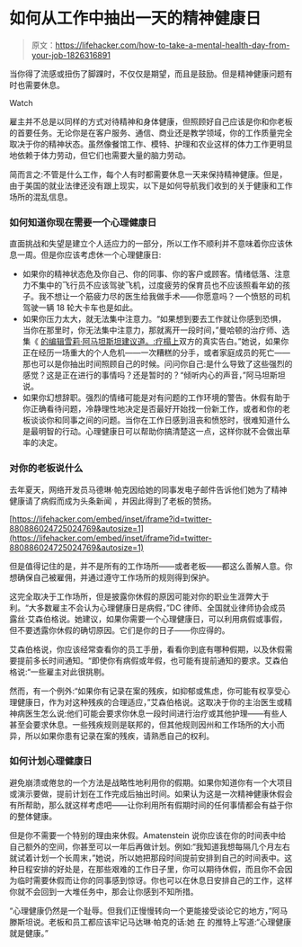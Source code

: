 # 如何从工作中抽出一天的精神健康日

> 原文：<https://lifehacker.com/how-to-take-a-mental-health-day-from-your-job-1826316891>

当你得了流感或扭伤了脚踝时，不仅仅是期望，而且是鼓励。但是精神健康问题有时也需要休息。

Watch

雇主并不总是以同样的方式对待精神和身体健康，但照顾好自己应该是你和你老板的首要任务。无论你是在客户服务、通信、商业还是教学领域，你的工作质量完全取决于你的精神状态。虽然像餐馆工作、模特、护理和农业这样的体力工作更明显地依赖于体力劳动，但它们也需要大量的脑力劳动。

简而言之:不管是什么工作，每个人有时都需要休息一天来保持精神健康。但是，由于美国的就业法律还没有跟上现实，以下是如何导航我们收到的关于健康和工作场所的混乱信息。

### 如何知道你现在需要一个心理健康日

直面挑战和失望是建立个人适应力的一部分，所以工作不顺利并不意味着你应该休息一周。但是你应该考虑休一个心理健康日:

*   如果你的精神状态危及你自己、你的同事、你的客户或顾客。情绪低落、注意力不集中的飞行员不应该驾驶飞机，过度疲劳的保育员也不应该照看年幼的孩子。我不想让一个筋疲力尽的医生给我做手术——你愿意吗？一个愤怒的司机驾驶一辆 18 轮大卡车也是如此。
*   如果你压力太大，就无法集中注意力。“如果想到要去工作就让你感到恐惧，当你在那里时，你无法集中注意力，那就离开一段时间，”曼哈顿的治疗师、选集《 [的编辑雪莉·阿马坦斯坦建议道。:疗榻上](https://www.goodreads.com/book/show/28819018-how-does-that-make-you-feel)双方的真实告白。”她说，如果你正在经历一场重大的个人危机——一次糟糕的分手，或者家庭成员的死亡——那也可以是你抽出时间照顾自己的时候。问问你自己:是什么导致了这些强烈的感觉？这是正在进行的事情吗？还是暂时的？“倾听内心的声音，”阿马坦斯坦说。
*   如果你幻想辞职。强烈的情绪可能是对有问题的工作环境的警告。休假有助于你正确看待问题，冷静理性地决定是否最好开始找一份新工作，或者和你的老板谈谈你和同事之间的问题。当你在工作日感到沮丧和愤怒时，很难知道什么是最明智的行动。心理健康日可以帮助你搞清楚这一点，这样你就不会做出草率的决定。

### 对你的老板说什么

去年夏天，网络开发员马德琳·帕克因给她的同事发电子邮件告诉他们她为了精神健康请了病假而成为头条新闻 ，并因此得到了老板的赞扬。

 [https://lifehacker.com/embed/inset/iframe?id=twitter-880886024725024769&autosize=1](https://lifehacker.com/embed/inset/iframe?id=twitter-880886024725024769&autosize=1) 

但是值得记住的是，并不是所有的工作场所——或者老板——都这么善解人意。你想确保自己被雇佣，并通过遵守工作场所的规则得到保护。

这完全取决于工作场所，但是披露你休假的原因可能对你的职业生涯弊大于利。“大多数雇主不会认为心理健康日是病假，”DC 律师、全国就业律师协会成员露丝·艾森伯格说。她建议，如果你需要一个心理健康日，可以利用病假或事假，但不要透露你休假的确切原因。它们是你的日子——你应得的。

艾森伯格说，你应该经常查看你的员工手册，看看你到底有哪种假期，以及休假需要提前多长时间通知。“即使你有病假或年假，也可能有提前通知的要求。艾森伯格说:“一些雇主对此很挑剔。

然而，有一个例外:“如果你有记录在案的残疾，如抑郁或焦虑，你可能有权享受心理健康日，作为对这种残疾的合理适应，”艾森伯格说。这取决于你的主治医生或精神病医生怎么说:他们可能会要求你休息一段时间进行治疗或其他护理——有些人甚至会要求休息。一些残疾规则是联邦的，但其他规则因州和工作场所的大小而异，所以如果你患有记录在案的残疾，请熟悉自己的权利。

### 如何计划心理健康日

避免崩溃或倦怠的一个方法是战略性地利用你的假期。如果你知道你有一个大项目或演示要做，提前计划在工作完成后抽出时间。如果认为这是一次精神健康休假会有所帮助，那么就这样考虑吧——让你利用所有假期时间的任何事情都会有益于你的整体健康。

但是你不需要一个特别的理由来休假。Amatenstein 说你应该在你的时间表中给自己额外的空间，你甚至可以一年后再做计划。例如:“我知道我想每隔几个月左右就试着计划一个长周末，”她说，所以她把那段时间提前安排到自己的时间表中。这种日程安排的好处是，在那些艰难的工作日子里，你可以期待休假，而且你不会因为临时需要休假而让你的同事感到惊讶。你也可以在休息日安排自己的工作，这样你就不会回到一大堆任务中，那会让你感到不知所措。

“心理健康仍然是一个耻辱。但我们正慢慢转向一个更能接受谈论它的地方，”阿马滕斯坦说。老板和员工都应该牢记马达琳·帕克的话:她 [在](https://twitter.com/madalynrose/status/881262327550619648) 的推特上写道:“心理健康就是健康。”